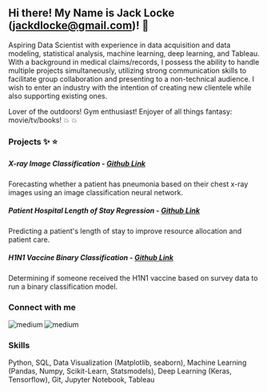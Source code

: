 ## Hi there! My Name is Jack Locke (jackdlocke@gmail.com)! 👋

Aspiring Data Scientist with experience in data acquisition and data modeling, statistical analysis, machine learning, deep learning, and Tableau. With a background in medical claims/records, I possess the ability to handle multiple projects simultaneously, utilizing strong communication skills to facilitate group collaboration and presenting to a non-technical audience. I wish to enter an industry with the intention of creating new clientele while also supporting existing ones.

Lover of the outdoors! Gym enthusiast! Enjoyer of all things fantasy: movie/tv/books! :boom: :boom:

### Projects :sparkles: :star:
##### X-ray Image Classification - [Github Link](https://github.com/johnlocke333/xray_image_classification) 
Forecasting whether a patient has pneumonia based on their chest x-ray images using an image classification neural network.

##### Patient Hospital Length of Stay Regression - [Github Link](https://github.com/johnlocke333/patient_stay) 
Predicting a patient's length of stay to improve resource allocation and patient care.

##### H1N1 Vaccine Binary Classification - [Github Link](https://github.com/johnlocke333/h1n1_flu_analysis) 
Determining if someone received the H1N1 vaccine based on survey data to run a binary classification model. 

### Connect with me
[<img align="left" alt="medium" src="https://img.shields.io/badge/medium-%2312100E.svg?&style=for-the-badge&logo=medium&logoColor=white" />](https://medium.com/@jackdlocke)

[<img align="left" alt="medium" src="https://img.shields.io/badge/LinkedIn-0077B5?style=for-the-badge&logo=linkedin&logoColor=white" />](https://www.linkedin.com/in/john-l-276395142/)
<br />


### Skills
Python, SQL, Data Visualization (Matplotlib, seaborn), Machine Learning (Pandas, Numpy, Scikit-Learn, Statsmodels), Deep Learning (Keras, Tensorflow), Git, Jupyter Notebook, Tableau
